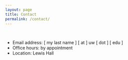 ```yaml
---
layout: page
title: Contact
permalink: /contact/
---
```


<br />

- Email address: \[ my last name \] \[ at \] uw \[ dot \] \[ edu \]
- Office hours: by appointment
- Location: Lewis Hall